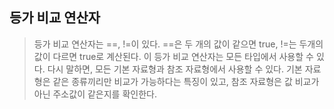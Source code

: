 ## 등가 비교 연산자
> 등가 비교 연산자는 ==, !=이 있다. ==은 두 개의 값이 같으면 true, !=는 두개의 값이 다르면 true로 계산된다.
> 이 등가 비교 연산자는 모든 타입에서 사용할 수 있다. 다시 말하면, 모든 기본 자료형과 참조 자료형에서 사용할 수 있다.
> 기본 자료형은 같은 종류끼리만 비교가 가능하다는 특징이 있고, 참조 자료형은 값 비교가 아닌 주소값이 같은지를 확인한다.
